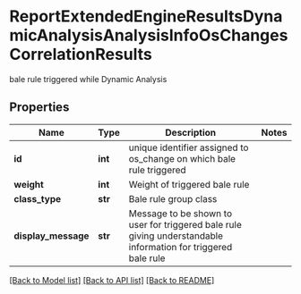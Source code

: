 # ReportExtendedEngineResultsDynamicAnalysisAnalysisInfoOsChangesCorrelationResults

bale rule triggered while Dynamic Analysis
## Properties
Name | Type | Description | Notes
------------ | ------------- | ------------- | -------------
**id** | **int** | unique identifier assigned to os_change on which bale rule triggered | 
**weight** | **int** | Weight of triggered bale rule | 
**class_type** | **str** | Bale rule group class | 
**display_message** | **str** | Message to be shown to user for triggered bale rule giving understandable information for triggered bale rule | 

[[Back to Model list]](../README.md#documentation-for-models) [[Back to API list]](../README.md#documentation-for-api-endpoints) [[Back to README]](../README.md)


